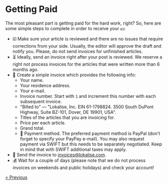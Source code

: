 # Getting Paid

The most pleasant part is getting paid for the hard work, right? So, here are some simple steps to complete in order to receive your :dollar::

* :ballot_box_with_check: Make sure your article is reviewed and there are no issues that require corrections from your side. Usually, the editor will approve the draft and notify you. Please, do not send invoices for unfinished articles.
* :hourglass_flowing_sand: Ideally, send an invoice right after your post is reviewed. We reserve a right not process invoices for the articles that were written more than 6 months ago.
* :scroll: Create a simple invoice which provides the following info:
  + Your name.
  + Your residence address.
  + Your e-mail.
  + Invoice number. Start with `1` and increment this number with each subsequent invoice.
  + "Billed to" — "Lokalise, Inc. EIN 61-1798824. 3500 South DuPont Highway, Suite BZ-101, Dover, DE 19901, USA".
  + Titles of the articles that you are invoicing for.
  + Price per each article.
  + Grand total.
  + :money_with_wings: Payment method. The preferred payment method is PayPal (don't forget to specify your PayPay e-mail). You may also request payment via SWIFT but this needs to be separately negotiated. Keep in mind that with SWIFT additional taxes may apply.
* :incoming_envelope: Send the invoice to invoices@lokalise.com.
* :moneybag: Wait for a couple of days (please note that we do not process invoices on weekends and public holidays) and check your account!

[< Previous](04-writing-article.md)
